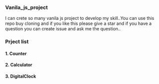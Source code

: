 ### Vanila_js_project 
<P>I can crete so many vanila js project to develop my skill..You can use this repo buy cloning and if you like this please give a star and if you have a question you can create issue and ask me the question..</p>

### Prject list
#### 1. Counter
#### 2. Calculator
#### 3. DigitalClock
